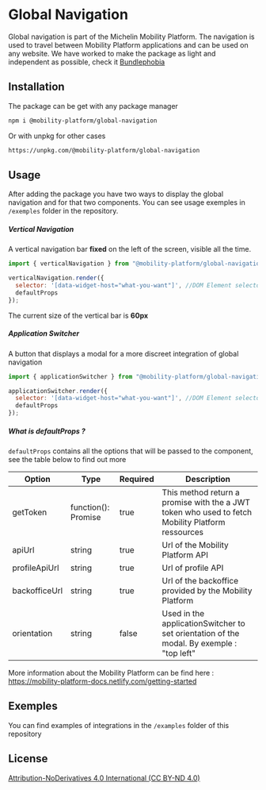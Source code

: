 # Global Navigation

Global navigation is part of the Michelin Mobility Platform. The navigation is used to travel between Mobility Platform applications and can be used on any website.
We have worked to make the package as light and independent as possible, check it [Bundlephobia](https://bundlephobia.com/result?p=@mobility-platform/global-navigation)

## Installation

The package can be get with any package manager

```bash
npm i @mobility-platform/global-navigation
```

Or with unpkg for other cases

```bash
https://unpkg.com/@mobility-platform/global-navigation
```

## Usage

After adding the package you have two ways to display the global navigation and for that two components.
You can see usage exemples in `/exemples` folder in the repository.

##### Vertical Navigation

A vertical navigation bar **fixed** on the left of the screen, visible all the time.

```javascript
import { verticalNavigation } from "@mobility-platform/global-navigation";

verticalNavigation.render({
  selector: '[data-widget-host="what-you-want"]', //DOM Element selector
  defaultProps
});
```

The current size of the vertical bar is **60px**

##### Application Switcher

A button that displays a modal for a more discreet integration of global navigation

```javascript
import { applicationSwitcher } from "@mobility-platform/global-navigation";

applicationSwitcher.render({
  selector: '[data-widget-host="what-you-want"]', //DOM Element selector
  defaultProps
});
```

##### What is defaultProps ?

`defaultProps` contains all the options that will be passed to the component, see the table below to find out more

| Option        | Type                | Required | Description                                                                                      |
| ------------- | ------------------- | -------- | ------------------------------------------------------------------------------------------------ |
| getToken      | function(): Promise | true     | This method return a promise with the a JWT token who used to fetch Mobility Platform ressources |
| apiUrl        | string              | true     | Url of the Mobility Platform API                                                                 |
| profileApiUrl | string              | true     | Url of profile API                                                                               |
| backofficeUrl | string              | true     | Url of the backoffice provided by the Mobility Platform                                          |
| orientation   | string              | false    | Used in the applicationSwitcher to set orientation of the modal. By exemple : "top left"         |

More information about the Mobility Platform can be find here : https://mobility-platform-docs.netlify.com/getting-started

## Exemples

You can find examples of integrations in the `/examples` folder of this repository

## License

[Attribution-NoDerivatives 4.0 International (CC BY-ND 4.0)](https://creativecommons.org/licenses/by-nd/4.0/)
